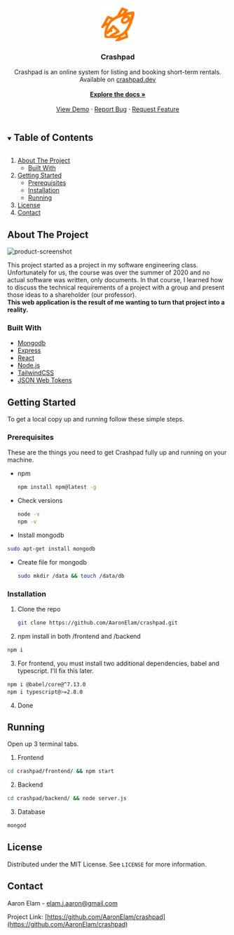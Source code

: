 <!--
*** Thanks for checking out the Best-README-Template. If you have a suggestion
*** that would make this better, please fork the repo and create a pull request
*** or simply open an issue with the tag "enhancement".
*** Thanks again! Now go create something AMAZING! :D
***
***
***
*** To avoid retyping too much info. Do a search and replace for the following:
*** AaronElam, crashpad, twitter, elam.j.aaron@gmail.com, Crashpad, Crashpad is an online system for listing and booking short-term rentals.
-->

<!-- PROJECT SHIELDS -->
<!--
*** I'm using markdown "reference style" links for readability.
*** Reference links are enclosed in brackets [ ] instead of parentheses ( ).
*** See the bottom of this document for the declaration of the reference variables
*** for contributors-url, forks-url, etc. This is an optional, concise syntax you may use.
*** https://www.markdownguide.org/basic-syntax/#reference-style-links
-->

<!-- PROJECT LOGO -->
<br />
<p align="center">
  <a href="https://thecrashpad.netlify.app/">
    <img src="/frontend/src/images/logo.png" alt="Logo" width="80" height="80">
  </a>

  <h3 align="center">Crashpad</h3>

  <p align="center">
    Crashpad is an online system for listing and booking short-term rentals.
    <br />
  Available on <a href="https://crashpad.dev" target=_blank>crashpad.dev</a>
    <br />
    <br />
    <a href="https://github.com/AaronElam/crashpad/tree/master/docs"><strong>Explore the docs »</strong></a>
    <br />
    <br />
    <a href="https://crashpad.dev">View Demo</a>
    ·
    <a href="https://github.com/AaronElam/crashpad/issues">Report Bug</a>
    ·
    <a href="https://github.com/AaronElam/crashpad/issues">Request Feature</a>
  </p>
</p>

<!-- TABLE OF CONTENTS -->
<details open="open">
  <summary><h2 style="display: inline-block">Table of Contents</h2></summary>
  <ol>
    <li>
      <a href="#about-the-project">About The Project</a>
      <ul>
        <li><a href="#built-with">Built With</a></li>
      </ul>
    </li>
    <li>
      <a href="#getting-started">Getting Started</a>
      <ul>
        <li><a href="#prerequisites">Prerequisites</a></li>
        <li><a href="#installation">Installation</a></li>
        <li><a href="#running">Running</a></li>
      </ul>
    </li>
    <li><a href="#license">License</a></li>
    <li><a href="#contact">Contact</a></li>
  </ol>
</details>

<!-- ABOUT THE PROJECT -->

## About The Project

![product-screenshot](https://crashpad.dev/meta.png)

This project started as a project in my software engineering class. Unfortunately for us, the course was over the summer of 2020 and no actual software was written, only documents. In that course, I learned how to discuss the technical requirements of a project with a group and present those ideas to a shareholder (our professor). <br /> <b>This web application is the result of me wanting to turn that project into a reality.</b>

### Built With

- [Mongodb](https://www.mongodb.com/)
- [Express](https://expressjs.com/)
- [React](https://reactjs.org/)
- [Node.js](https://nodejs.org/en/)
- [TailwindCSS](https://tailwindcss.com/)
- [JSON Web Tokens](https://jwt.io/)

<!-- GETTING STARTED -->

## Getting Started

To get a local copy up and running follow these simple steps.

### Prerequisites

These are the things you need to get Crashpad fully up and running on your machine.

- npm
  ```sh
  npm install npm@latest -g
  ```
- Check versions
  ```sh
  node -v
  npm -v
  ```
 - Install mongodb
  ```sh
  sudo apt-get install mongodb
  ```
- Create file for mongodb
  ```sh
  sudo mkdir /data && touch /data/db
  ```

### Installation
1. Clone the repo
   ```sh
   git clone https://github.com/AaronElam/crashpad.git
   ```
   
2. npm install in both /frontend and /backend
  ```sh
  npm i
  ```
  
3. For frontend, you must install two additional dependencies, babel and typescript. I'll fix this later.
  ```sh
  npm i @babel/core@^7.13.0
  npm i typescript@>=2.8.0
  ```
  
4. Done

## Running

Open up 3 terminal tabs.

1. Frontend
  ```sh
  cd crashpad/frontend/ && npm start
  ```
2. Backend
  ```sh
  cd crashpad/backend/ && node server.js
  ```
3. Database
  ```sh
  mongod
  ```

<!-- LICENSE -->

## License

Distributed under the MIT License. See `LICENSE` for more information.

<!-- CONTACT -->

## Contact

Aaron Elam - elam.j.aaron@gmail.com

Project Link: [https://github.com/AaronElam/crashpad](https://github.com/AaronElam/crashpad)

<!-- ACKNOWLEDGEMENTS -->
